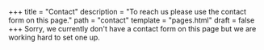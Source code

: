 +++
title = "Contact"
description = "To reach us please use the contact form on this page."
path = "contact"
template = "pages.html"
draft = false
+++
Sorry, we currently don't have a contact form on this page but we are working hard to set one up.
